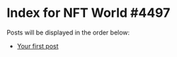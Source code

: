 # Index for NFT World #4497
Posts will be displayed in the order below:

- [Your first post](./001-first.md)


